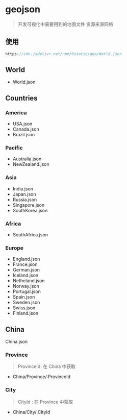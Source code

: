 # geojson

> 开发可视化中需要用到的地图文件
> 资源来源网络

## 使用

```js
https://cdn.jsdelivr.net/npm/0static/geo/World.json
```

## World

- World.json

## Countries

### America

- USA.json
- Canada.json
- Brazil.json

### Pacific

- Australia.json
- NewZealand.json

### Asia

- India.json
- Japan.json
- Russia.json
- Singapore.json
- SouthKorea.json

### Africa

- SouthAfrica.json

### Europe

- England.json
- France.json
- German.json
- Iceland.json
- Netheland.json
- Norway.json
- Portugal.json
- Spain.json
- Sweden.json
- Swiss.json
- Finland.json

## China

China.json

### Province

> ProvinceId: 在 China 中获取

- China/Province/:ProvinceId

### City

> CityId : 在 Province 中获取

- China/City/:CityId
